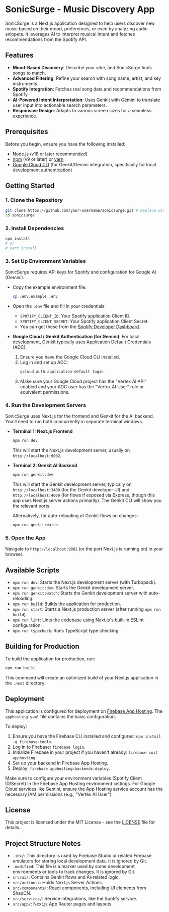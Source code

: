 # SonicSurge - Music Discovery App

SonicSurge is a Next.js application designed to help users discover new music based on their mood, preferences, or even by analyzing audio snippets. It leverages AI to interpret musical intent and fetches recommendations from the Spotify API.

## Features

-   **Mood-Based Discovery**: Describe your vibe, and SonicSurge finds songs to match.
-   **Advanced Filtering**: Refine your search with song name, artist, and key instruments.
-   **Spotify Integration**: Fetches real song data and recommendations from Spotify.
-   **AI-Powered Intent Interpretation**: Uses Genkit with Gemini to translate user input into actionable search parameters.
-   **Responsive Design**: Adapts to various screen sizes for a seamless experience.

## Prerequisites

Before you begin, ensure you have the following installed:

-   [Node.js](https://nodejs.org/) (v18 or later recommended)
-   [npm](https://www.npmjs.com/) (v9 or later) or [yarn](https://yarnpkg.com/)
-   [Google Cloud CLI](https://cloud.google.com/sdk/docs/install) (for Genkit/Gemini integration, specifically for local development authentication)

## Getting Started

### 1. Clone the Repository

```bash
git clone https://github.com/your-username/sonicsurge.git # Replace with your repo URL
cd sonicsurge
```

### 2. Install Dependencies

```bash
npm install
# or
# yarn install
```

### 3. Set Up Environment Variables

SonicSurge requires API keys for Spotify and configuration for Google AI (Gemini).

-   Copy the example environment file:
    ```bash
    cp .env.example .env
    ```
-   Open the `.env` file and fill in your credentials:
    -   `SPOTIFY_CLIENT_ID`: Your Spotify application Client ID.
    -   `SPOTIFY_CLIENT_SECRET`: Your Spotify application Client Secret.
    -   You can get these from the [Spotify Developer Dashboard](https://developer.spotify.com/dashboard/).

-   **Google Cloud / Genkit Authentication (for Gemini)**:
    For local development, Genkit typically uses Application Default Credentials (ADC).
    1.  Ensure you have the Google Cloud CLI installed.
    2.  Log in and set up ADC:
        ```bash
        gcloud auth application-default login
        ```
    3.  Make sure your Google Cloud project has the "Vertex AI API" enabled and your ADC user has the "Vertex AI User" role or equivalent permissions.

### 4. Run the Development Servers

SonicSurge uses Next.js for the frontend and Genkit for the AI backend. You'll need to run both concurrently in separate terminal windows.

-   **Terminal 1: Next.js Frontend**
    ```bash
    npm run dev
    ```
    This will start the Next.js development server, usually on `http://localhost:9002`.

-   **Terminal 2: Genkit AI Backend**
    ```bash
    npm run genkit:dev
    ```
    This will start the Genkit development server, typically on `http://localhost:3400` (for the Genkit developer UI) and `http://localhost:4000` (for flows if exposed via Express, though this app uses Next.js server actions primarily). The Genkit CLI will show you the relevant ports.

    Alternatively, for auto-reloading of Genkit flows on changes:
    ```bash
    npm run genkit:watch
    ```

### 5. Open the App

Navigate to `http://localhost:9002` (or the port Next.js is running on) in your browser.

## Available Scripts

-   `npm run dev`: Starts the Next.js development server (with Turbopack).
-   `npm run genkit:dev`: Starts the Genkit development server.
-   `npm run genkit:watch`: Starts the Genkit development server with auto-reloading.
-   `npm run build`: Builds the application for production.
-   `npm run start`: Starts a Next.js production server (after running `npm run build`).
-   `npm run lint`: Lints the codebase using Next.js's built-in ESLint configuration.
-   `npm run typecheck`: Runs TypeScript type checking.

## Building for Production

To build the application for production, run:

```bash
npm run build
```

This command will create an optimized build of your Next.js application in the `.next` directory.

## Deployment

This application is configured for deployment on [Firebase App Hosting](https://firebase.google.com/docs/app-hosting). The `apphosting.yaml` file contains the basic configuration.

To deploy:

1.  Ensure you have the Firebase CLI installed and configured: `npm install -g firebase-tools`.
2.  Log in to Firebase: `firebase login`.
3.  Initialize Firebase in your project if you haven't already: `firebase init apphosting`.
4.  Set up your backend in Firebase App Hosting.
5.  Deploy: `firebase apphosting:backends:deploy`.

Make sure to configure your environment variables (Spotify Client ID/Secret) in the Firebase App Hosting environment settings. For Google Cloud services like Gemini, ensure the App Hosting service account has the necessary IAM permissions (e.g., "Vertex AI User").

## License

This project is licensed under the MIT License - see the [LICENSE](LICENSE) file for details.

## Project Structure Notes

-   `.idx/`: This directory is used by Firebase Studio or related Firebase emulators for storing local development data. It is ignored by Git.
-   `.modified`: This file is a marker used by some development environments or tools to track changes. It is ignored by Git.
-   `src/ai/`: Contains Genkit flows and AI-related logic.
-   `src/actions/`: Holds Next.js Server Actions.
-   `src/components/`: React components, including UI elements from ShadCN.
-   `src/services/`: Service integrations, like the Spotify service.
-   `src/app/`: Next.js App Router pages and layouts.
